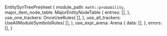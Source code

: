 EntitySynTreePresheet {
    module_path: `math::probability`,
    major_item_node_table: MajorEntityNodeTable {
        entries: [],
    },
    use_one_trackers: OnceUseRules(
        [],
    ),
    use_all_trackers: UseAllModuleSymbolsRules(
        [],
    ),
    use_expr_arena: Arena {
        data: [],
    },
    errors: [],
}